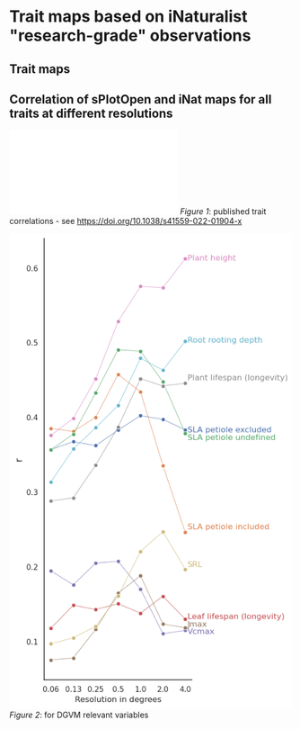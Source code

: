 # Trait maps based on iNaturalist "research-grade" observations

## Trait maps

## Correlation of sPlotOpen and iNat maps for all traits at different resolutions

![Corr Plot1](3_corr_plots.pdf)
*Figure 1*: published trait correlations - see https://doi.org/10.1038/s41559-022-01904-x


![Corr Plot](Correlation_sPlot0.png)
*Figure 2*: for DGVM relevant variables
